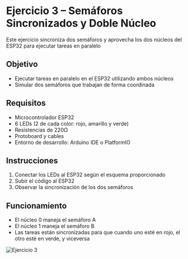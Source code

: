 # Ejercicio 3 – Semáforos Sincronizados y Doble Núcleo

Este ejercicio sincroniza dos semáforos y aprovecha los dos núcleos del ESP32 para ejecutar tareas en paralelo

## Objetivo

- Ejecutar tareas en paralelo en el ESP32 utilizando ambos núcleos
- Simular dos semáforos que trabajan de forma coordinada

## Requisitos

- Microcontrolador ESP32
- 6 LEDs (2 de cada color: rojo, amarillo y verde)
- Resistencias de 220Ω
- Protoboard y cables
- Entorno de desarrollo: Arduino IDE o PlatformIO

## Instrucciones

1. Conectar los LEDs al ESP32 según el esquema proporcionado
2. Subir el código al ESP32
3. Observar la sincronización de los dos semáforos

## Funcionamiento

- El núcleo 0 maneja el semáforo A
- El núcleo 1 maneja el semáforo B
- Las tareas están sincronizadas para que cuando uno esté en rojo, el otro esté en verde, y viceversa

![Ejercicio 3](https://github.com/belmontegonzalo/practicasESP/blob/main/media/Ejercicio3.gif)

